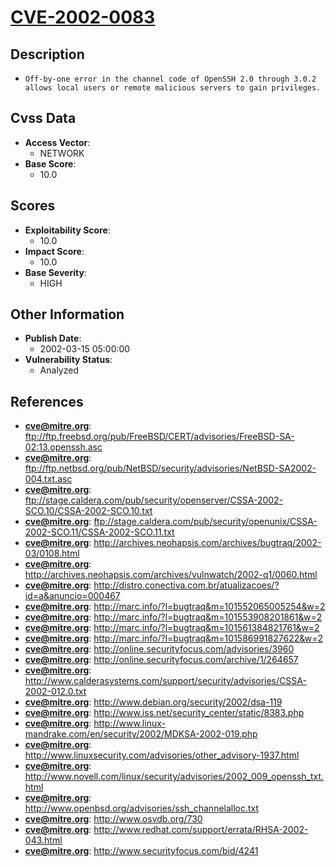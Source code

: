 
# [CVE-2002-0083](https://cve.mitre.org/cgi-bin/cvename.cgi?name=CVE-2002-0083)

## Description

- `Off-by-one error in the channel code of OpenSSH 2.0 through 3.0.2 allows local users or remote malicious servers to gain privileges.`

## Cvss Data

- **Access Vector**:
  - NETWORK
- **Base Score**:
  - 10.0

## Scores

- **Exploitability Score**:
  - 10.0
- **Impact Score**:
  - 10.0
- **Base Severity**:
  - HIGH

## Other Information

- **Publish Date**:
  - 2002-03-15 05:00:00
- **Vulnerability Status**:
  - Analyzed

## References

- **cve@mitre.org**: ftp://ftp.freebsd.org/pub/FreeBSD/CERT/advisories/FreeBSD-SA-02:13.openssh.asc
- **cve@mitre.org**: ftp://ftp.netbsd.org/pub/NetBSD/security/advisories/NetBSD-SA2002-004.txt.asc
- **cve@mitre.org**: ftp://stage.caldera.com/pub/security/openserver/CSSA-2002-SCO.10/CSSA-2002-SCO.10.txt
- **cve@mitre.org**: ftp://stage.caldera.com/pub/security/openunix/CSSA-2002-SCO.11/CSSA-2002-SCO.11.txt
- **cve@mitre.org**: http://archives.neohapsis.com/archives/bugtraq/2002-03/0108.html
- **cve@mitre.org**: http://archives.neohapsis.com/archives/vulnwatch/2002-q1/0060.html
- **cve@mitre.org**: http://distro.conectiva.com.br/atualizacoes/?id=a&anuncio=000467
- **cve@mitre.org**: http://marc.info/?l=bugtraq&m=101552065005254&w=2
- **cve@mitre.org**: http://marc.info/?l=bugtraq&m=101553908201861&w=2
- **cve@mitre.org**: http://marc.info/?l=bugtraq&m=101561384821761&w=2
- **cve@mitre.org**: http://marc.info/?l=bugtraq&m=101586991827622&w=2
- **cve@mitre.org**: http://online.securityfocus.com/advisories/3960
- **cve@mitre.org**: http://online.securityfocus.com/archive/1/264657
- **cve@mitre.org**: http://www.calderasystems.com/support/security/advisories/CSSA-2002-012.0.txt
- **cve@mitre.org**: http://www.debian.org/security/2002/dsa-119
- **cve@mitre.org**: http://www.iss.net/security_center/static/8383.php
- **cve@mitre.org**: http://www.linux-mandrake.com/en/security/2002/MDKSA-2002-019.php
- **cve@mitre.org**: http://www.linuxsecurity.com/advisories/other_advisory-1937.html
- **cve@mitre.org**: http://www.novell.com/linux/security/advisories/2002_009_openssh_txt.html
- **cve@mitre.org**: http://www.openbsd.org/advisories/ssh_channelalloc.txt
- **cve@mitre.org**: http://www.osvdb.org/730
- **cve@mitre.org**: http://www.redhat.com/support/errata/RHSA-2002-043.html
- **cve@mitre.org**: http://www.securityfocus.com/bid/4241
